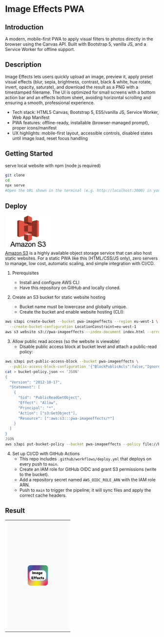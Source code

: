 # Image Effects PWA

## Introduction
A modern, mobile-first PWA to apply visual filters to photos directly in the browser using the Canvas API. Built with Bootstrap 5, vanilla JS, and a Service Worker for offline support.

## Description
Image Effects lets users quickly upload an image, preview it, apply preset visual effects (blur, sepia, brightness, contrast, black & white, hue rotate, invert, opacity, saturate), and download the result as a PNG with a timestamped filename. The UI is optimized for small screens with a bottom action bar and an effects bottom sheet, avoiding horizontal scrolling and ensuring a smooth, professional experience.

- Tech stack: HTML5 Canvas, Bootstrap 5, ES5/vanilla JS, Service Worker, Web App Manifest
- PWA features: offline-ready, installable (browser-managed prompt), proper icons/manifest
- UX highlights: mobile-first layout, accessible controls, disabled states until image load, reset focus handling

## Getting Started
serve local website with npm (node js required)
```bash
git clone
cd
npx serve
#Open the URL shown in the terminal (e.g. http://localhost:3000) in your browser.
```

## Deploy

<div align="left">
  <img src="docs/img/s3-logo.png" alt="AWS Amplify" width="150" />
</div>
<a href="https://aws.amazon.com/s3/" target="_blank" rel="noopener noreferrer">Amazon S3</a> is a highly available object storage service that can also host static websites. For a static PWA like this (HTML/CSS/JS only), zero servers to manage, low cost, automatic scaling, and simple integration with CI/CD.

1. Prerequisites
   - Install and configure AWS CLI
   - Have this repository on GitHub and locally cloned.

2. Create an S3 bucket for static website hosting
   - Bucket name must be lowercase and globally unique. 
   - Create the bucket and enable website hosting (CLI):
```bash
aws s3api create-bucket --bucket pwa-imageeffects --region eu-west-1 \
  --create-bucket-configuration LocationConstraint=eu-west-1
aws s3 website s3://pwa-imageeffects --index-document index.html --error-document index.html
```

3. Allow public read access (so the website is viewable)
   - Disable public access block at bucket level and attach a public-read policy:
```bash
aws s3api put-public-access-block --bucket pwa-imageeffects \
  --public-access-block-configuration '{"BlockPublicAcls":false,"IgnorePublicAcls":false,"BlockPublicPolicy":false,"RestrictPublicBuckets":false}'
cat > bucket-policy.json << 'JSON'
{
  "Version": "2012-10-17",
  "Statement": [
    {
      "Sid": "PublicReadGetObject",
      "Effect": "Allow",
      "Principal": "*",
      "Action": ["s3:GetObject"],
      "Resource": [":aws:s3:::pwa-imageeffects/*"]
    }
  ]
}
JSON
aws s3api put-bucket-policy --bucket pwa-imageeffects --policy file://bucket-policy.json
```

4. Set up CI/CD with GitHub Actions
   - This repo includes `.github/workflows/deploy.yml` that deploys on every push to `main`.
   - Create an IAM role for GitHub OIDC and grant S3 permissions (write to the bucket).
   - Add a repository secret named `AWS_OIDC_ROLE_ARN` with the IAM role ARN.
   - Push to `main` to trigger the pipeline; it will sync files and apply the correct cache headers.


## Result
<div align="left">
<table>
  <tr>
    <td><img src="docs/img/imageeffects-usage.gif" alt="imageeffects User Flow" width="200"/></td>
  </tr>
</table>
</div>

